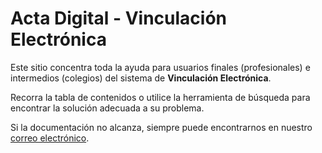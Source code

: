 # Acta Digital - Vinculación Electrónica

Este sitio concentra toda la ayuda para usuarios finales (profesionales) e intermedios (colegios) del sistema de **Vinculación Electrónica**.

Recorra la tabla de contenidos o utilice la herramienta de búsqueda para encontrar la solución adecuada a su problema.

Si la documentación no alcanza, siempre puede encontrarnos en nuestro [correo electrónico](info@actadigital.com.ar).
